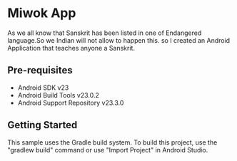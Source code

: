 Miwok App
===================================

As we all know that Sanskrit has been listed in one of Endangered language.So we Indian will  not allow to happen this. so I created an Android Application that teaches anyone a Sanskrit.

Pre-requisites
--------------

- Android SDK v23
- Android Build Tools v23.0.2
- Android Support Repository v23.3.0

Getting Started
---------------

This sample uses the Gradle build system. To build this project, use the
"gradlew build" command or use "Import Project" in Android Studio.


